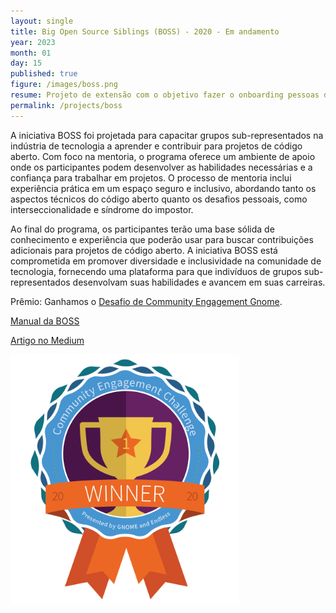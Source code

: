```yaml
---
layout: single
title: Big Open Source Siblings (BOSS) - 2020 - Em andamento
year: 2023
month: 01
day: 15
published: true
figure: /images/boss.png
resume: Projeto de extensão com o objetivo fazer o onboarding pessoas de grupos subrepresentados em software livre. Workshops e mentoria de carreira. Iniciativa premiada em primeiro lugar pela Gnome. 
permalink: /projects/boss
---
```


A iniciativa BOSS foi projetada para capacitar grupos sub-representados na indústria de tecnologia a aprender e contribuir para projetos de código aberto. Com foco na mentoria, o programa oferece um ambiente de apoio onde os participantes podem desenvolver as habilidades necessárias e a confiança para trabalhar em projetos. O processo de mentoria inclui experiência prática em um espaço seguro e inclusivo, abordando tanto os aspectos técnicos do código aberto quanto os desafios pessoais, como interseccionalidade e síndrome do impostor.

Ao final do programa, os participantes terão uma base sólida de conhecimento e experiência que poderão usar para buscar contribuições adicionais para projetos de código aberto. A iniciativa BOSS está comprometida em promover diversidade e inclusividade na comunidade de tecnologia, fornecendo uma plataforma para que indivíduos de grupos sub-representados desenvolvam suas habilidades e avancem em suas carreiras.

Prêmio: Ganhamos o [Desafio de Community Engagement Gnome](https://www.gnome.org/challenge/winners/).


[Manual da BOSS](https://github.com/BOSS-BigOpenSourceSibling/BigSibling/blob/main/gnome_challenge/phase3/BOSS%20-%20final%20final.pdf)

[Artigo no Medium](https://medium.com/botsbrasil/boss-usando-chatbot-como-primeiro-passo-para-o-software-livre-aa9d9704ed64)


<img src="/images/BadgesPhaseThreeWinner.png" alt="Prêmcio Desafio de Community Engagement Gnome" style="height: 400px;" />